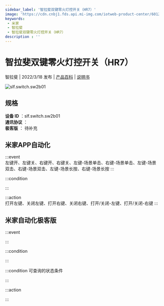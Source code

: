 ```yaml
---
sidebar_label: '智拉斐双键零火灯控开关（HR7）'
image: 'https://cdn.cnbj1.fds.api.mi-img.com/iotweb-product-center/6012e166fb3f7d54b6204a035f4bf402_1642405988374.png?GalaxyAccessKeyId=AKVGLQWBOVIRQ3XLEW&Expires=9223372036854775807&Signature=HSVHnaNWkOthA1F+D/VLP3wGcLc='
keywords: 
 - 米家
 - 智拉斐
 - 智拉斐双键零火灯控开关（HR7）
description : ''
---
```

# 智拉斐双键零火灯控开关（HR7）

智拉斐 | 2022/3/18 发布 | [产品百科](https://home.mi.com/webapp/content/baike/product/index.html?model=slf.switch.sw2b01/) | [说明书](https://home.mi.com/views/introduction.html?model=slf.switch.sw2b01&region=cn)

![slf.switch.sw2b01](https://cdn.cnbj1.fds.api.mi-img.com/iotweb-product-center/6012e166fb3f7d54b6204a035f4bf402_1642405988374.png?GalaxyAccessKeyId=AKVGLQWBOVIRQ3XLEW&Expires=9223372036854775807&Signature=HSVHnaNWkOthA1F+D/VLP3wGcLc=)

## 规格  
> 
**设备 ID** ：slf.switch.sw2b01  
**通讯协议** ：  
**极客版**  ： 待补充 


## 米家APP自动化  

:::event  
左键开、左键关、右键开、右键关、左键-场景单击、右键-场景单击、左键-场景双击、右键-场景双击、左键-场景长按、右键-场景长按
:::

:::condition  

:::

:::action   
打开左键、关闭左键、打开右键、关闭右键、打开/关闭-左键、打开/关闭-右键
:::

## 米家自动化极客版  

:::event  

:::

:::condition  

:::

:::condition 可查询的状态条件  

:::

:::action  

:::

        
